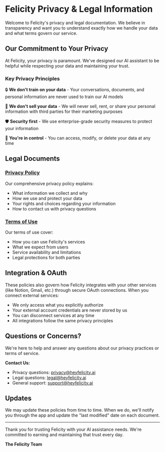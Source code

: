 # Felicity Privacy & Legal Information

Welcome to Felicity's privacy and legal documentation. We believe in transparency and want you to understand exactly how we handle your data and what terms govern our service.

## Our Commitment to Your Privacy

At Felicity, your privacy is paramount. We've designed our AI assistant to be helpful while respecting your data and maintaining your trust.

### Key Privacy Principles

🔒 **We don't train on your data** - Your conversations, documents, and personal information are never used to train our AI models

📧 **We don't sell your data** - We will never sell, rent, or share your personal information with third parties for their marketing purposes

🛡️ **Security first** - We use enterprise-grade security measures to protect your information

🔑 **You're in control** - You can access, modify, or delete your data at any time

## Legal Documents

### [Privacy Policy](privacy.html)
Our comprehensive privacy policy explains:
- What information we collect and why
- How we use and protect your data
- Your rights and choices regarding your information
- How to contact us with privacy questions

### [Terms of Use](terms.html)
Our terms of use cover:
- How you can use Felicity's services
- What we expect from users
- Service availability and limitations
- Legal protections for both parties

## Integration & OAuth

These policies also govern how Felicity integrates with your other services (like Notion, Gmail, etc.) through secure OAuth connections. When you connect external services:

- We only access what you explicitly authorize
- Your external account credentials are never stored by us
- You can disconnect services at any time
- All integrations follow the same privacy principles

## Questions or Concerns?

We're here to help and answer any questions about our privacy practices or terms of service.

**Contact Us:**
- Privacy questions: privacy@heyfelicity.ai
- Legal questions: legal@heyfelicity.ai
- General support: support@heyfelicity.ai

## Updates

We may update these policies from time to time. When we do, we'll notify you through the app and update the "last modified" date on each document.

---

Thank you for trusting Felicity with your AI assistance needs. We're committed to earning and maintaining that trust every day.

**The Felicity Team**
